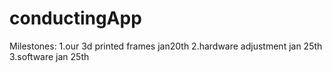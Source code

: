 ﻿# conductingApp
Milestones:
1.our 3d printed frames jan20th
2.hardware adjustment jan 25th
3.software jan 25th
